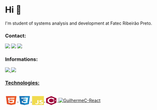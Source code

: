 # Hi 👋
I'm student of systems analysis and development at Fatec Ribeirão Preto.
<!--
**guicrisostomo/guicrisostomo** is a ✨ _special_ ✨ repository because its `README.md` (this file) appears on your GitHub profile.

Here are some ideas to get you started:

- 🔭 I’m currently working on ...
- 🌱 I’m currently learning ...
- 👯 I’m looking to collaborate on ...
- 🤔 I’m looking for help with ...
- 💬 Ask me about ...
- 📫 How to reach me: ...
- 😄 Pronouns: ...
- ⚡ Fun fact: ...
-->

### Contact:

<div>
<a href="https://www.instagram.com/guilherme.crisostomo/" target="_blank"><img src="https://img.shields.io/badge/-Instagram-%23E4405F?style=for-the-badge&logo=instagram&logoColor=white" target="_blank"></a>
<a href = "mailto:guilherme.silva9872@gmail.com"><img src="https://img.shields.io/badge/Gmail-D14836?style=for-the-badge&logo=gmail&logoColor=white" target="_blank"></a>
<a href="https://www.linkedin.com/in/guilherme-crisostomo-872b401b3/" target="_blank"><img src="https://img.shields.io/badge/-LinkedIn-%230077B5?style=for-the-badge&logo=linkedin&logoColor=white" target="_blank"></a>   
</div>

### Informations:

<div>
<a href="https://github.com/guicrisostomo">
<img height="180em" src="https://github-readme-stats.vercel.app/api/top-langs/?username=guicrisostomo&layout=compact&langs_count=7&theme=dracula"/>
<img height="180em" src="https://github-readme-stats.vercel.app/api?username=guicrisostomo&show_icons=true&theme=dracula&include_all_commits=true&count_private=true"/>
</div>
  
### Technologies:
  
 <div style="display: inline_block"><br>
  <img align="center" alt="GuilhermeC-HTML" height="30" width="40" src="https://raw.githubusercontent.com/devicons/devicon/master/icons/html5/html5-original.svg">
  <img align="center" alt="GuilhermeC-CSS" height="30" width="40" src="https://raw.githubusercontent.com/devicons/devicon/master/icons/css3/css3-original.svg">
  <img align="center" alt="GuilhermeC-Js" height="30" width="40" src="https://raw.githubusercontent.com/devicons/devicon/master/icons/javascript/javascript-plain.svg">
  <img align="center" alt="GuilhermeC-C++" height="30" width="40" src="https://raw.githubusercontent.com/devicons/devicon/master/icons/cplusplus/cplusplus-plain.svg">
  <img align="center" alt="GuilhermeC-React" height="30" width="40" src="https://cdn.jsdelivr.net/gh/devicons/devicon/icons/react/react-original-wordmark.svg" />
</div><br>
